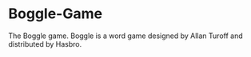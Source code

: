 # Boggle-Game
The Boggle game. Boggle is a word game designed by Allan Turoff and distributed by Hasbro. 
